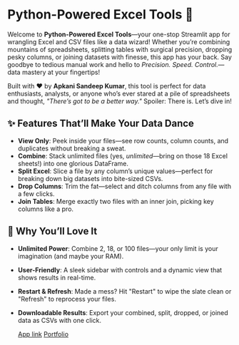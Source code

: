 # Python-Powered Excel Tools 🚀

Welcome to **Python-Powered Excel Tools**—your one-stop Streamlit app for wrangling Excel and CSV files like a data wizard! Whether you’re combining mountains of spreadsheets, splitting tables with surgical precision, dropping pesky columns, or joining datasets with finesse, this app has your back. Say goodbye to tedious manual work and hello to *Precision. Speed. Control.*—data mastery at your fingertips!

Built with ❤️ by **Apkani Sandeep Kumar**, this tool is perfect for data enthusiasts, analysts, or anyone who’s ever stared at a pile of spreadsheets and thought, *"There’s got to be a better way."* Spoiler: There is. Let’s dive in!


## ✨ Features That’ll Make Your Data Dance

- **View Only**: Peek inside your files—see row counts, column counts, and duplicates without breaking a sweat.
- **Combine**: Stack unlimited files (yes, *unlimited*—bring on those 18 Excel sheets!) into one glorious DataFrame.
- **Split Excel**: Slice a file by any column’s unique values—perfect for breaking down big datasets into bite-sized CSVs.
- **Drop Columns**: Trim the fat—select and ditch columns from any file with a few clicks.
- **Join Tables**: Merge exactly two files with an inner join, picking key columns like a pro.

## 🎉 Why You’ll Love It

- **Unlimited Power**: Combine 2, 18, or 100 files—your only limit is your imagination (and maybe your RAM).
- **User-Friendly**: A sleek sidebar with controls and a dynamic view that shows results in real-time.
- **Restart & Refresh**: Made a mess? Hit "Restart" to wipe the slate clean or "Refresh" to reprocess your files.
- **Downloadable Results**: Export your combined, split, dropped, or joined data as CSVs with one click.

  [App link](https://excel-at-your-fintertips.streamlit.app/)
  [Portfolio](https://www.datascienceportfol.io/apkanisandeep)
